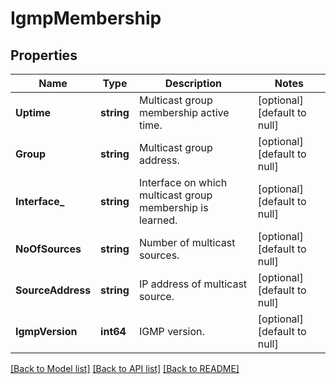 # IgmpMembership

## Properties
Name | Type | Description | Notes
------------ | ------------- | ------------- | -------------
**Uptime** | **string** | Multicast group membership active time. | [optional] [default to null]
**Group** | **string** | Multicast group address. | [optional] [default to null]
**Interface_** | **string** | Interface on which multicast group membership is learned.  | [optional] [default to null]
**NoOfSources** | **string** | Number of multicast sources. | [optional] [default to null]
**SourceAddress** | **string** | IP address of multicast source. | [optional] [default to null]
**IgmpVersion** | **int64** | IGMP version. | [optional] [default to null]

[[Back to Model list]](../README.md#documentation-for-models) [[Back to API list]](../README.md#documentation-for-api-endpoints) [[Back to README]](../README.md)

